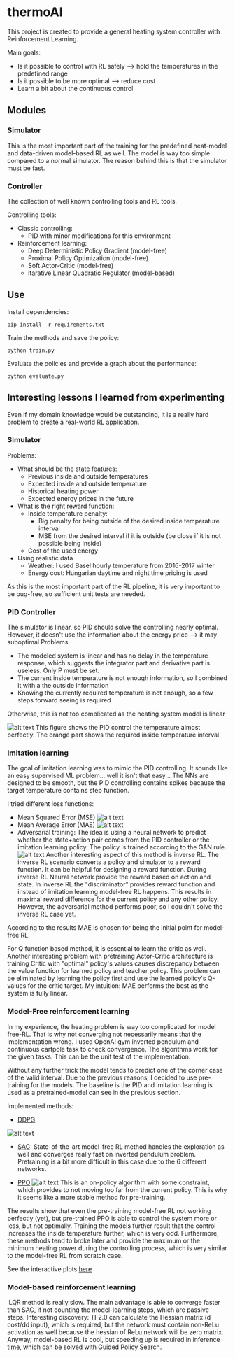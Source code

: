 # thermoAI

This project is created to provide a general heating system controller with Reinforcement Learning. 

Main goals:
* Is it possible to control with RL safely --> hold the temperatures in the predefined range
* Is it possible to be more optimal --> reduce cost
* Learn a bit about the continuous control

## Modules
### Simulator
This is the most important part of the training for the predefined heat-model and data-driven model-based RL as well. The model is way too simple compared to a normal simulator. The reason behind this is that the simulator must be fast. 
### Controller
The collection of well known controlling tools and RL tools.

Controlling tools:
* Classic controlling: 
    * PID with minor modifications for this environment
* Reinforcement learning:
    * Deep Deterministic Policy Gradient (model-free)
    * Proximal Policy Optimization (model-free)
    * Soft Actor-Critic (model-free)
    * itarative Linear Quadratic Regulator (model-based)

## Use
Install dependencies:

```pip install -r requirements.txt```

Train the methods and save the policy:

```python train.py```

Evaluate the policies and provide a graph about the performance:

```python evaluate.py```

## Interesting lessons I learned from experimenting
Even if my domain knowledge would be outstanding, it is a really hard problem to create a real-world RL application.

### Simulator
Problems:
* What should be the state features:
    * Previous inside and outside temperatures
    * Expected inside and outside temperature
    * Historical heating power
    * Expected energy prices in the future
* What is the right reward function:
    * Inside temperature penalty:
        * Big penalty for being outside of the desired inside temperature interval
        * MSE from the desired interval if it is outside (be close if it is not possible being inside)
    * Cost of the used energy
* Using realistic data
    * Weather: I used Basel hourly temperature from 2016-2017 winter
    * Energy cost: Hungarian daytime and night time pricing is used

As this is the most important part of the RL pipeline, it is very important to be bug-free, so sufficient unit tests are needed.

### PID Controller
The simulator is linear, so PID should solve the controlling nearly optimal. However, it doesn't use the information about the energy price --> it may suboptimal
Problems
* The modeled system is linear and has no delay in the temperature response, which suggests the integrator part and derivative part is useless. Only P must be set.
* The current inside temperature is not enough information, so I combined it with a the outside information
* Knowing the currently required temperature is not enough, so a few steps forward seeing is required

Otherwise, this is not too complicated as the heating system model is linear 

![alt text](img/PID_heat.png "PID heating charasteristics")
This figure shows the PID control the temperature almost perfectly. The orange part shows the required inside temperature interval. 

### Imitation learning

The goal of imitation learning was to mimic the PID controlling. It sounds like an easy supervised ML problem... well it isn't that easy...
The NNs are designed to be smooth, but the PID controlling contains spikes because the target temperature contains step function.

I tried different loss functions:
* Mean Squared Error (MSE)
![alt text](img/mse_pretrain.png "MSE graph")
* Mean Average Error (MAE)
![alt text](img/mae_pretrain.png "MAE graph")
* Adversarial training: The idea is using a neural network to predict whether the state+action pair comes from the PID controller or the imitation learning policy. The policy is trained according to the GAN rule.
![alt text](img/adversarial_pretrain.png "Adversarial graph")
Another interesting aspect of this method is inverse RL. The inverse RL scenario converts a policy and simulator to a reward function. It can be helpful for designing a reward function.
During inverse RL Neural network provide the reward based on action and state. In inverse RL the "discriminator" provides reward function and instead of imitation learning model-free RL happens. This results in maximal reward difference for the current policy and any other policy. 
However, the adversarial method performs poor, so I couldn't solve the inverse RL case yet.

According to the results MAE is chosen for being the initial point for model-free RL. 

For Q function based method, it is essential to learn the critic as well.
Another interesting problem with pretraining Actor-Critic architecture is training Critic with "optimal" policy's values causes discrepancy between the value function for learned policy and teacher policy.
This problem can be eliminated by learning the policy first and use the learned policy's Q-values for the critic target.
My intuition: MAE performs the best as the system is fully linear. 

### Model-Free reinforcement learning
In my experience, the heating problem is way too complicated for model free-RL. That is why not converging not necessarily means that the implementation wrong.
I used OpenAI gym inverted pendulum and continuous cartpole task to check convergence. The algorithms work for the given tasks. This can be the unit test of the implementation.

Without any further trick the model tends to predict one of the corner case of the valid interval.
Due to the previous reasons, I decided to use pre-training for the models. The baseline is the PID and imitation learning is used as a pretrained-model can see in the previous section.

Implemented methods:
* [DDPG](https://arxiv.org/pdf/1509.02971.pdf) 

![alt text](img/ddpg_train.png "Trained DDPG")
* [SAC](https://arxiv.org/pdf/1801.01290.pdf): State-of-the-art model-free RL method handles the exploration as well and converges really fast on inverted pendulum problem. Pretraining is a bit more difficult in this case due to the 6 different networks.

* [PPO](https://arxiv.org/pdf/1707.06347.pdf) 
![alt text](img/ppo_train.png "Trained PPO") This is an on-policy algorithm with some constraint, which provides to not moving too far from the current policy. This is why it seems like a more stable method for pre-training.


The results show that even the pre-training model-free RL not working perfectly (yet), but pre-trained PPO is able to control the system more or less, but not optimally. 
Training the models further result that the control increases the inside temperature further, which is very odd. Furthermore, these methods tend to broke later and provide the maximum or the minimum heating power during the controlling process, which is very similar to the model-free RL from scratch case.

See the interactive plots [here](heating_plot.html)

### Model-based reinforcement learning
iLQR method is really slow. The main advantage is able to converge faster than SAC, if not counting the model-learning steps, which are passive steps.
Interesting discovery: TF2.0 can calculate the Hessian matrix (d cost/dd input), which is required, but the network must contain non-ReLu activation as well because the hessian of ReLu network will be zero matrix.
Anyway, model-based RL is cool, but speeding up is required in inference time, which can be solved with Guided Policy Search.



